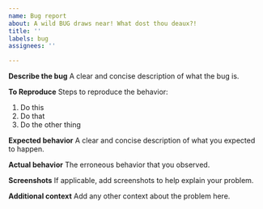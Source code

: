 ```yaml
---
name: Bug report
about: A wild BUG draws near! What dost thou deaux?!
title: ''
labels: bug
assignees: ''

---
```


**Describe the bug**
A clear and concise description of what the bug is.

**To Reproduce**
Steps to reproduce the behavior:
1. Do this
2. Do that
3. Do the other thing

**Expected behavior**
A clear and concise description of what you expected to happen.

**Actual behavior**
The erroneous behavior that you observed.

**Screenshots**
If applicable, add screenshots to help explain your problem.

**Additional context**
Add any other context about the problem here.
